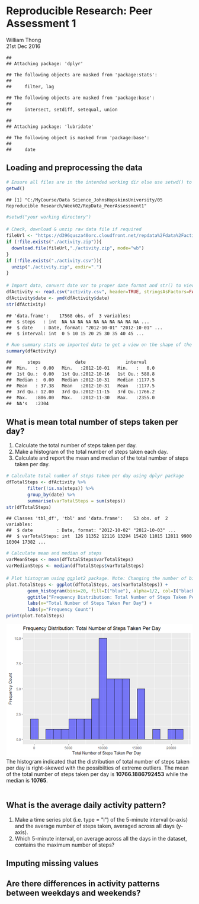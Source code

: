 # Reproducible Research: Peer Assessment 1
William Thong  
21st Dec 2016  


```
## 
## Attaching package: 'dplyr'
```

```
## The following objects are masked from 'package:stats':
## 
##     filter, lag
```

```
## The following objects are masked from 'package:base':
## 
##     intersect, setdiff, setequal, union
```

```
## 
## Attaching package: 'lubridate'
```

```
## The following object is masked from 'package:base':
## 
##     date
```


## Loading and preprocessing the data

```r
# Ensure all files are in the intended working dir else use setwd() to set
getwd()
```

```
## [1] "C:/MyCourse/Data Science_JohnsHopskinsUniversity/05 Reproducible Research/Week02/RepData_PeerAssessment1"
```

```r
#setwd("your working directory")

# Check, download & unzip raw data file if required
fileUrl <- "https://d396qusza40orc.cloudfront.net/repdata%2Fdata%2Factivity.zip"
if (!file.exists("./activity.zip")){
  download.file(fileUrl,"./activity.zip", mode="wb")
}
if (!file.exists("./activity.csv")){
  unzip("./activity.zip", exdir=".")
}

# Import data, convert date var to proper date format and str() to view
dfActivity <- read.csv("activity.csv", header=TRUE, stringsAsFactors=FALSE)
dfActivity$date <- ymd(dfActivity$date)
str(dfActivity)
```

```
## 'data.frame':	17568 obs. of  3 variables:
##  $ steps   : int  NA NA NA NA NA NA NA NA NA NA ...
##  $ date    : Date, format: "2012-10-01" "2012-10-01" ...
##  $ interval: int  0 5 10 15 20 25 30 35 40 45 ...
```

```r
# Run summary stats on imported data to get a view on the shape of the data
summary(dfActivity)
```

```
##      steps             date               interval     
##  Min.   :  0.00   Min.   :2012-10-01   Min.   :   0.0  
##  1st Qu.:  0.00   1st Qu.:2012-10-16   1st Qu.: 588.8  
##  Median :  0.00   Median :2012-10-31   Median :1177.5  
##  Mean   : 37.38   Mean   :2012-10-31   Mean   :1177.5  
##  3rd Qu.: 12.00   3rd Qu.:2012-11-15   3rd Qu.:1766.2  
##  Max.   :806.00   Max.   :2012-11-30   Max.   :2355.0  
##  NA's   :2304
```


## What is mean total number of steps taken per day?  
1. Calculate the total number of steps taken per day.  
2. Make a histogram of the total number of steps taken each day.  
3. Calculate and report the mean and median of the total number of steps taken per day.  


```r
# Calculate total number of steps taken per day using dplyr package
dfTotalSteps <- dfActivity %>%
        filter(!is.na(steps)) %>%
        group_by(date) %>%
        summarise(varTotalSteps = sum(steps))
str(dfTotalSteps)
```

```
## Classes 'tbl_df', 'tbl' and 'data.frame':	53 obs. of  2 variables:
##  $ date         : Date, format: "2012-10-02" "2012-10-03" ...
##  $ varTotalSteps: int  126 11352 12116 13294 15420 11015 12811 9900 10304 17382 ...
```

```r
# Calculate mean and median of steps
varMeanSteps <- mean(dfTotalSteps$varTotalSteps)
varMedianSteps <- median(dfTotalSteps$varTotalSteps)

# Plot histogram using ggplot2 package. Note: Changing the number of bins will result in different plots
plot.TotalSteps <- ggplot(dfTotalSteps, aes(varTotalSteps)) +
        geom_histogram(bins=20, fill=I("blue"), alpha=1/2, col=I("black")) +
        ggtitle("Frequency Distribution: Total Number of Steps Taken Per Day") +
        labs(x="Total Number of Steps Taken Per Day") +
        labs(y="Frequency Count")
print(plot.TotalSteps)
```

![](PA1_template_files/figure-html/MeanTotalSteps-1.png)<!-- -->
<br>
The histogram indicated that the distribution of total number of steps taken per day is right-skewed with the possibilties of extreme outliers.  The mean of the total number of steps taken per day is **10766.1886792453** while the median is **10765**.
<br>
<br>

## What is the average daily activity pattern?  
1. Make a time series plot (i.e. type = "l") of the 5-minute interval (x-axis) and the average number of steps taken, averaged across all days (y-axis).  
2. Which 5-minute interval, on average across all the days in the dataset, contains the maximum number of steps?  


## Imputing missing values



## Are there differences in activity patterns between weekdays and weekends?
